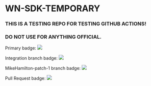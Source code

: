 # WN-SDK-TEMPORARY

### THIS IS A TESTING REPO FOR TESTING GITHUB ACTIONS!
### DO NOT USE FOR ANYTHING OFFICIAL.

  Primary badge: ![](https://github.com/realwear/WN-SDK-TEMPORARY/workflows/SDK%20build%20and%20test/badge.svg)

Integration branch badge: ![](https://github.com/realwear/WN-SDK-TEMPORARY/workflows/SDK%20build%20and%20test/badge.svg?branch=integration)

MikeHamilton-patch-1 branch badge: ![](https://github.com/realwear/WN-SDK-TEMPORARY/workflows/SDK%20build%20and%20test/badge.svg?branch=MikeHamilton-RW-patch-1)

Pull Request badge: ![](https://github.com/realwear/WN-SDK-TEMPORARY/workflows/SDK%20build%20and%20test/badge.svg?event=pull_request)
